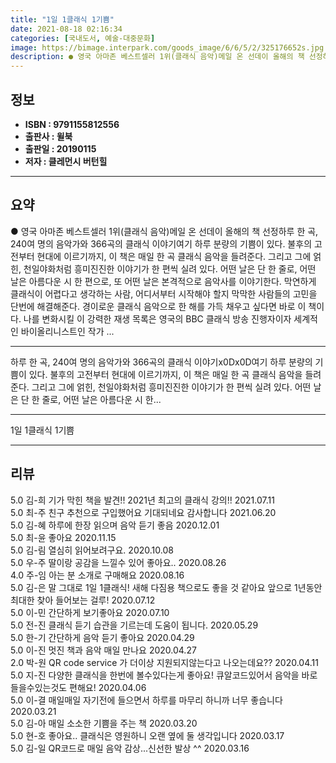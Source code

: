 ```yaml
---
title: "1일 1클래식 1기쁨"
date: 2021-08-18 02:16:34
categories: [국내도서, 예술-대중문화]
image: https://bimage.interpark.com/goods_image/6/6/5/2/325176652s.jpg
description: ● 영국 아마존 베스트셀러 1위(클래식 음악)메일 온 선데이 올해의 책 선정하루 한 곡, 240여 명의 음악가와 366곡의 클래식 이야기여기 하루 분량의 기쁨이 있다. 불후의 고전부터 현대에 이르기까지, 이 책은 매일 한 곡 클래식 음악을 들려준다. 그리고 그에 얽힌, 천일야화처럼 흥
---
```


## **정보**

- **ISBN : 9791155812556**
- **출판사 : 윌북**
- **출판일 : 20190115**
- **저자 : 클레먼시 버턴힐**

------



## **요약**

●  영국 아마존 베스트셀러 1위(클래식 음악)메일 온 선데이 올해의 책 선정하루 한 곡, 240여 명의 음악가와 366곡의 클래식 이야기여기 하루 분량의 기쁨이 있다. 불후의 고전부터 현대에 이르기까지, 이 책은 매일 한 곡 클래식 음악을 들려준다. 그리고 그에 얽힌, 천일야화처럼 흥미진진한 이야기가 한 편씩 실려 있다. 어떤 날은 단 한 줄로, 어떤 날은 아름다운 시 한 편으로, 또 어떤 날은 본격적으로 음악사를 이야기한다. 막연하게 클래식이 어렵다고 생각하는 사람, 어디서부터 시작해야 할지 막막한 사람들의 고민을 단번에 해결해준다. 경이로운 클래식 음악으로 한 해를 가득 채우고 싶다면 바로 이 책이다. 나를 변화시킬 이 강력한 재생 목록은 영국의 BBC 클래식 방송 진행자이자 세계적인 바이올리니스트인 작가 ...

------

하루 한 곡, 240여 명의 음악가와 366곡의 클래식 이야기x0Dx0D여기 하루 분량의 기쁨이 있다. 불후의 고전부터 현대에 이르기까지, 이 책은 매일 한 곡 클래식 음악을 들려준다. 그리고 그에 얽힌, 천일야화처럼 흥미진진한 이야기가 한 편씩 실려 있다. 어떤 날은 단 한 줄로, 어떤 날은 아름다운 시 한... 

------


1일 1클래식 1기쁨 

------


## **리뷰** 

5.0 김-희 기가 막힌 책을 발견!! 2021년 최고의 클래식 강의!! 2021.07.11 <br/>5.0 최-주 친구 추천으로 구입했어요
기대되네요
감사합니다 2021.06.20 <br/>5.0 김-혜 하루에 한장 읽으며 음악 듣기 좋음 2020.12.01 <br/>5.0 최-윤 좋아요 2020.11.15 <br/>5.0 김-림 열심히 읽어보려구요. 2020.10.08 <br/>5.0 우-주 딸이랑 공감을 느낄수 있어 좋아요.. 2020.08.26 <br/>4.0 주-임 아는 분 소개로 구매해요 2020.08.16 <br/>5.0 김-은 말 그대로 1일 1클래식!
새해 다짐용 책으로도 좋을 것 같아요
앞으로 1년동안 최대한 찾아 들어보는 걸루! 2020.07.12 <br/>5.0 이-민 간단하게 보기좋아요 2020.07.10 <br/>5.0 전-진 클래식 듣기 습관을 기르는데 도움이 됩니다. 2020.05.29 <br/>5.0 한-기 간단하게 음악 듣기 좋아요 2020.04.29 <br/>5.0 이-진 멋진 책과 음악 매일 만나요 2020.04.27 <br/>2.0 박-원 QR code service 가 더이상 지원되지않는다고 나오는데요??
 2020.04.11 <br/>5.0 지-진 다양한 클래식을 한번에 볼수있다는게 좋아요! 큐알코드있어서 음악을 바로 들을수있는것도 편해요! 2020.04.06 <br/>5.0 이-결 매일매일 자기전에 들으면서 하루를 마무리 하니까 너무 좋습니다 2020.03.21 <br/>5.0 김-아 매일 소소한 기쁨을 주는 책 2020.03.20 <br/>5.0 현-호 좋아요.. 클래식은 영원하니 오랜 옆에 둘 생각입니다 2020.03.17 <br/>5.0 김-일 QR코드로 매일 음악 감상...신선한 발상 ^^ 2020.03.16 <br/>